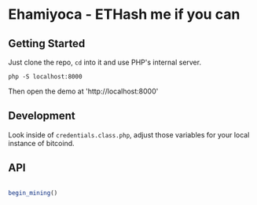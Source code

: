 # Ehamiyoca - ETHash me if you can

## Getting Started

Just clone the repo, `cd` into it and use PHP's internal server.

`php -S localhost:8000`

Then open the demo at 'http://localhost:8000'

##  Development
Look inside of `credentials.class.php`, adjust those variables for your local instance of bitcoind.

## API

```JavaScript

begin_mining()


```
